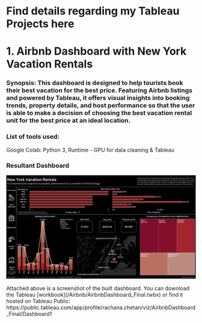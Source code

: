 # Find details regarding my Tableau Projects here

# 1. Airbnb Dashboard with New York Vacation Rentals
### Synopsis: This dashboard is designed to help tourists book their best vacation for the best price. Featuring Airbnb listings and powered by Tableau, it offers visual insights into booking trends, property details, and host performance so that the user is able to make a decision of choosing the best vacation rental unit for the best price at an ideal location.

### List of tools used:
Google Colab: Python 3, Runtime - GPU for data cleaning & Tableau

### Resultant Dashboard 
<p align="center">
  <img src="/Airbnb/Airbnb_Dashboard.png">
</p>
Attached above is a screenshot of the built dashboard. You can download the Tableau [workbook](/Airbnb/AirbnbDashboard_Final.twbx) or find it hosted on Tableau Public: https://public.tableau.com/app/profile/rachana.chetan/viz/AirbnbDashboard_Final/Dashboard1




